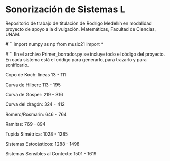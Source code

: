 # Sonorización de Sistemas L

Repositorio de trabajo de titulación de Rodrigo Medellín en modalidad proyecto de apoyo a la divulgación. 
Matemáticas, Facultad de Ciencias, UNAM. 

#```
import numpy as np
from music21 import *


#```
En el archivo Primer_borrador.py se incluye todo el código del proyecto. En cada sistema está el código para generarlo, para trazarlo y para sonificarlo. 

Copo de Koch: líneas 13 - 111

Curva de Hilbert: 113 - 195

Curva de Gosper: 219 - 316

Curva del dragón: 324 - 412

Romero/Rosmarin: 646 - 764

Ramitas: 769 - 894

Tupida Simétrica: 1028 - 1285

Sistemas Estocásticos: 1288 - 1498

Sistemas Sensibles al Contexto: 1501 - 1619

